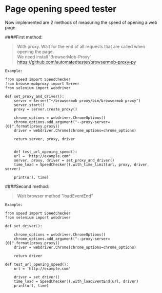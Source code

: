 # Page opening speed tester
Now implemented are 2 methods of measuring the speed of opening a web page.  

####First method:
>With proxy. Wait for the end of all requests that are called when opening the page.  
We need install 'BrowserMob-Proxy' https://github.com/automatedtester/browsermob-proxy-py  

    Example:
    
    from speed import SpeedChecker
    from browsermobproxy import Server
    from selenium import webdriver
       
    def set_proxy_and_driver():
        server = Server("~/browsermob-proxy/bin/browsermob-proxy")
        server.start()
        proxy = server.create_proxy()

        chrome_options = webdriver.ChromeOptions()
        chrome_options.add_argument("--proxy-server={0}".format(proxy.proxy))
        driver = webdriver.Chrome(chrome_options=chrome_options)

        return server, proxy, driver


        def test_url_opening_speed():
        url = 'http://example.com'
        server, proxy, driver = set_proxy_and_driver()
        time_load = SpeedChecker().with_time_limit(url, proxy, driver, server)
        
        print(url, time)

####Second method:
>Wait browser method "loadEventEnd"

    Example:
    
    from speed import SpeedChecker
    from selenium import webdriver

    def set_driver():
        
        chrome_options = webdriver.ChromeOptions()
        chrome_options.add_argument("--proxy-server={0}".format(proxy.proxy))
        driver = webdriver.Chrome(chrome_options=chrome_options)

        return driver

    def test_url_opening_speed():
        url = 'http://example.com'

        driver = set_driver()
        time_load = SpeedChecker().with_loadEventEnd(url, driver)
        print(url, time)
